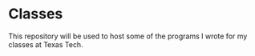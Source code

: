 # Classes 
This repository will be used to host some of the programs I wrote for my classes at Texas Tech.

